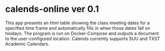 # calends-online ver 0.1
This app presents an html table showing the class meeting dates for a specified time frame and automatically fills in when those dates fall on hoidays. The program is run on Docker-Compose and outputs a document to the user-configured location. Calends currently supports SUU and TXST Academic Calendars.


